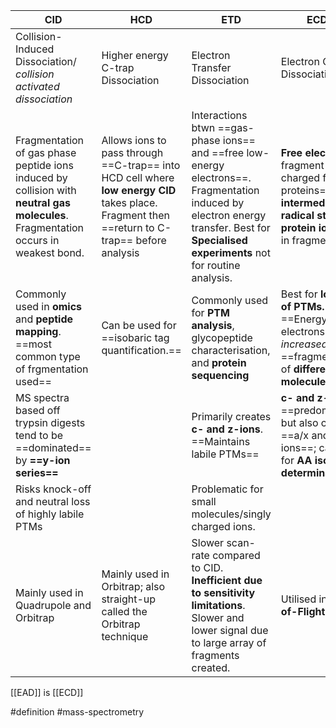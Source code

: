 | CID                                                                                                                                | HCD                                                                                                                                           | ETD                                                                                                                                                                                       | ECD/EAD                                                                                                                                             | EAD                                                                                                                        |
| ---------------------------------------------------------------------------------------------------------------------------------- | --------------------------------------------------------------------------------------------------------------------------------------------- | ----------------------------------------------------------------------------------------------------------------------------------------------------------------------------------------- | --------------------------------------------------------------------------------------------------------------------------------------------------- | -------------------------------------------------------------------------------------------------------------------------- |
| Collision-Induced Dissociation/ *collision activated dissociation*                                                                 | Higher energy C-trap Dissociation                                                                                                             | Electron Transfer Dissociation                                                                                                                                                            | Electron Capture Dissociation                                                                                                                       | Electron Activated Dissociated                                                                                             |
| Fragmentation of gas phase peptide ions induced by collision with **neutral gas molecules**. Fragmentation occurs in weakest bond. | Allows ions to pass through ==C-trap== into HCD cell where **low energy CID** takes place. Fragment then ==return to C-trap== before analysis | Interactions btwn ==gas-phase ions== and ==free low-energy electrons==. Fragmentation induced by electron energy transfer. Best for **Specialised experiments** not for routine analysis. | **Free electrons** fragment ==singly charged full-length proteins==. Creates **intermediate radical state protein ions**, results in fragmentation. |                                                                                                                            |
| Commonly used in **omics** and **peptide mapping**. ==most common type of frgmentation used==                                      | Can be used for ==isobaric tag quantification.==                                                                                              | Commonly used for **PTM analysis**, glycopeptide characterisation, and **protein sequencing**                                                                                             | Best for **localisation of PTMs.** ==Energy== of free electrons can be *increased* for ==fragmentation== of **different molecule types**            | Improved ==bottom-up characterisation== for complex next-gen therapeutics. Also allows for easier top/middle-down analysis |
| MS spectra based off trypsin digests tend to be ==dominated== by **==y-ion series==**                                              |                                                                                                                                               | Primarily creates **c- and z-ions**. ==Maintains labile PTMs==                                                                                                                            | **c- and z- ions** ==predominantly==, but also creates ==a/x and b/y ions==; can be used for **AA isoform determination**                           | Routine, reliable. Supports **quantification.**                                                                            |
| Risks knock-off and neutral loss of highly labile PTMs                                                                             |                                                                                                                                               | Problematic for small molecules/singly charged ions.                                                                                                                                      |                                                                                                                                                     |                                                                                                                            |
| Mainly used in Quadrupole and Orbitrap                                                                                             | Mainly used in Orbitrap; also straight-up called the Orbitrap technique                                                                       | Slower scan-rate compared to CID. **Inefficient due to sensitivity limitations**. Slower and lower signal due to large array of fragments created.                                        | Utilised in **Time-of-Flight** systems                                                                                                              | Zeno-ToF 7600                                                                                                              |

[[EAD]] is [[ECD]]

#definition #mass-spectrometry 